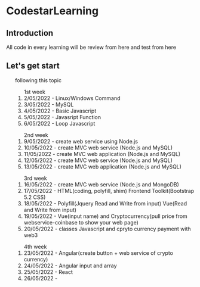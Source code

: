 # CodestarLearning

## Introduction
All code in every learning will be review from here and test from here

## Let's get start

<ol>
following this topic
      <ol> 1st week
            <li> 2/05/2022 - Linux/Windows Command </li>
            <li> 3/05/2022 - MySQL </li>
            <li> 4/05/2022 - Basic Javascript </li>
            <li> 5/05/2022 - Javasript Function </li>
            <li> 6/05/2022 - Loop Javascript </li>
      </ol>
      <ol> 2nd week
            <li> 9/05/2022 - create web service using Node.js </li>
            <li> 10/05/2022 - create MVC web service (Node.js and MySQL)  </li>
            <li> 11/05/2022 - create MVC web application (Node.js and MySQL) </li>
            <li> 12/05/2022 - create MVC web service (Node.js and MySQL)</li>
            <li> 13/05/2022 - create MVC web application (Node.js and MySQL) </li>
      </ol>
      <ol> 3rd week
            <li> 16/05/2022 - create MVC web service (Node.js and MongoDB)</li>
            <li> 17/05/2022 - HTML(coding, polyfill, shim) Frontend Toolkit(Bootstrap 5.2 CSS) </li>
            <li> 18/05/2022 - Polyfill(Jquery Read and Write from input) Vue(Read and Write from input)  </li>
            <li> 19/05/2022 - Vue(input name) and Cryptocurrency(pull price from webservice-coinbase to show your web page)</li>
            <li> 20/05/2022 - classes Javascript and cpryto currency payment with web3</li>
      </ol>
      <ol> 4th week
            <li> 23/05/2022 - Angular(create button + web service of crypto currency) </li>
            <li> 24/05/2022 - Angular input and array</li>
            <li> 25/05/2022 - React </li>
            <li> 26/05/2022 - </li>
      </ol>
</ol>

